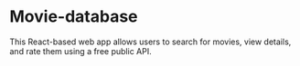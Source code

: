 # Movie-database
This React-based web app allows users to search for movies, view details, and rate them using a free public API.
